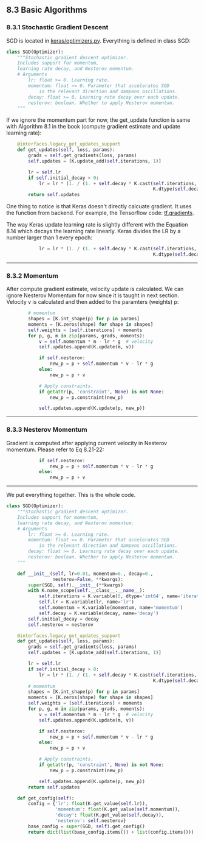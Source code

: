 ## 8.3 Basic Algorithms

### 8.3.1 Stochastic Gradient Descent

SGD is located in [keras/optimizers.py](https://github.com/keras-team/keras/blob/master/keras/optimizers.py). Everything is defined in class SGD:

```python
class SGD(Optimizer):
    """Stochastic gradient descent optimizer.
    Includes support for momentum,
    learning rate decay, and Nesterov momentum.
    # Arguments
        lr: float >= 0. Learning rate.
        momentum: float >= 0. Parameter that accelerates SGD
            in the relevant direction and dampens oscillations.
        decay: float >= 0. Learning rate decay over each update.
        nesterov: boolean. Whether to apply Nesterov momentum.
    """
```
If we ignore the momentum part for now, the get_update function is same with Algorithm 8.1 in the book (compute gradient estimate and update learning rate):


```python
    @interfaces.legacy_get_updates_support
    def get_updates(self, loss, params):
        grads = self.get_gradients(loss, params)
        self.updates = [K.update_add(self.iterations, 1)]

        lr = self.lr
        if self.initial_decay > 0:
            lr = lr * (1. / (1. + self.decay * K.cast(self.iterations,
                                                      K.dtype(self.decay))))
        return self.updates
```

One thing to notice is that Keras doesn't directly calcuate gradient. It uses the function from backend. For example, the Tensorflow code: [tf.gradients](https://github.com/tensorflow/tensorflow/blob/r1.12/tensorflow/python/ops/gradients_impl.py).


The way Keras update learning rate is slightly different with the Equation 8.14 which decays the learning rate linearly. Keras divides the LR by a number larger than 1 every epoch:

```python
            lr = lr * (1. / (1. + self.decay * K.cast(self.iterations,
                                                      K.dtype(self.decay))))
```


***
### 8.3.2 Momentum

After compute gradient estimate, velocity update is calculated. We can ignore Nesterov Momentum for now since it is taught in next section. Velocity v is calculated and then added to the paramters (weights) p:

```python
        # momentum
        shapes = [K.int_shape(p) for p in params]
        moments = [K.zeros(shape) for shape in shapes]
        self.weights = [self.iterations] + moments
        for p, g, m in zip(params, grads, moments):
            v = self.momentum * m - lr * g  # velocity
            self.updates.append(K.update(m, v))

            if self.nesterov:
                new_p = p + self.momentum * v - lr * g
            else:
                new_p = p + v

            # Apply constraints.
            if getattr(p, 'constraint', None) is not None:
                new_p = p.constraint(new_p)

            self.updates.append(K.update(p, new_p))

```



***
### 8.3.3 Nesterov Momentum

Gradient is computed after applying current velocity in Nesterov momentum. Please refer to Eq 8.21-22:

```python
            if self.nesterov:
                new_p = p + self.momentum * v - lr * g
            else:
                new_p = p + v
```

***

We put everything together. This is the whole code.

```python
class SGD(Optimizer):
    """Stochastic gradient descent optimizer.
    Includes support for momentum,
    learning rate decay, and Nesterov momentum.
    # Arguments
        lr: float >= 0. Learning rate.
        momentum: float >= 0. Parameter that accelerates SGD
            in the relevant direction and dampens oscillations.
        decay: float >= 0. Learning rate decay over each update.
        nesterov: boolean. Whether to apply Nesterov momentum.
    """

    def __init__(self, lr=0.01, momentum=0., decay=0.,
                 nesterov=False, **kwargs):
        super(SGD, self).__init__(**kwargs)
        with K.name_scope(self.__class__.__name__):
            self.iterations = K.variable(0, dtype='int64', name='iterations')
            self.lr = K.variable(lr, name='lr')
            self.momentum = K.variable(momentum, name='momentum')
            self.decay = K.variable(decay, name='decay')
        self.initial_decay = decay
        self.nesterov = nesterov

    @interfaces.legacy_get_updates_support
    def get_updates(self, loss, params):
        grads = self.get_gradients(loss, params)
        self.updates = [K.update_add(self.iterations, 1)]

        lr = self.lr
        if self.initial_decay > 0:
            lr = lr * (1. / (1. + self.decay * K.cast(self.iterations,
                                                      K.dtype(self.decay))))
        # momentum
        shapes = [K.int_shape(p) for p in params]
        moments = [K.zeros(shape) for shape in shapes]
        self.weights = [self.iterations] + moments
        for p, g, m in zip(params, grads, moments):
            v = self.momentum * m - lr * g  # velocity
            self.updates.append(K.update(m, v))

            if self.nesterov:
                new_p = p + self.momentum * v - lr * g
            else:
                new_p = p + v

            # Apply constraints.
            if getattr(p, 'constraint', None) is not None:
                new_p = p.constraint(new_p)

            self.updates.append(K.update(p, new_p))
        return self.updates

    def get_config(self):
        config = {'lr': float(K.get_value(self.lr)),
                  'momentum': float(K.get_value(self.momentum)),
                  'decay': float(K.get_value(self.decay)),
                  'nesterov': self.nesterov}
        base_config = super(SGD, self).get_config()
        return dict(list(base_config.items()) + list(config.items()))
```        
